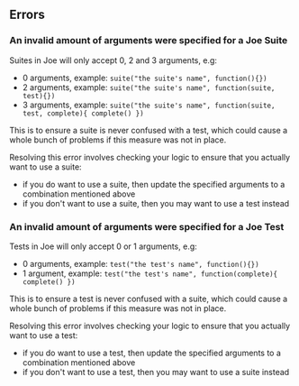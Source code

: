 ## Errors

### An invalid amount of arguments were specified for a Joe Suite

Suites in Joe will only accept 0, 2 and 3 arguments, e.g:

- 0 arguments, example: `suite("the suite's name", function(){})`
- 2 arguments, example: `suite("the suite's name", function(suite, test){})`
- 3 arguments, example: `suite("the suite's name", function(suite, test, complete){ complete() })`

This is to ensure a suite is never confused with a test, which could cause a whole bunch of problems if this measure was not in place.

Resolving this error involves checking your logic to ensure that you actually want to use a suite:
- if you do want to use a suite, then update the specified arguments to a combination mentioned above
- if you don't want to use a suite, then you may want to use a test instead


### An invalid amount of arguments were specified for a Joe Test

Tests in Joe will only accept 0 or 1 arguments, e.g:

- 0 arguments, example: `test("the test's name", function(){})`
- 1 argument, example: `test("the test's name", function(complete){ complete() })`

This is to ensure a test is never confused with a suite, which could cause a whole bunch of problems if this measure was not in place.

Resolving this error involves checking your logic to ensure that you actually want to use a test:
- if you do want to use a test, then update the specified arguments to a combination mentioned above
- if you don't want to use a test, then you may want to use a suite instead
